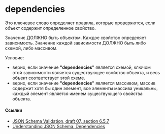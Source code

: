 # dependencies
Это ключевое слово определяет правила, которые проверяются, если объект содержит определенное свойство.

Значение ДОЛЖНО быть объектом. Каждое свойство определяет зависимость. Значение каждой зависимости ДОЛЖНО быть либо схемой, либо массивом.

Условие:
- верно, если значение **"dependencies"** является схемой, ключом этой зависимости является существующее свойство объекта, и весь объект соответствует этой схеме.
- верно, если значение **"dependencies"** является массивом, массив содержит хотя бы один элемент, все элементы массива уникальны, каждый элемент является именем существующего свойства объекта.

#### Ссылки
- [JSON Schema Validation, draft 07, section 6.5.7](https://json-schema.org/draft-07/json-schema-validation.html#rfc.section.6.5.7)
- [Understanding JSON Schema, Dependencies](https://json-schema.org/understanding-json-schema/reference/object.html#dependencies)
